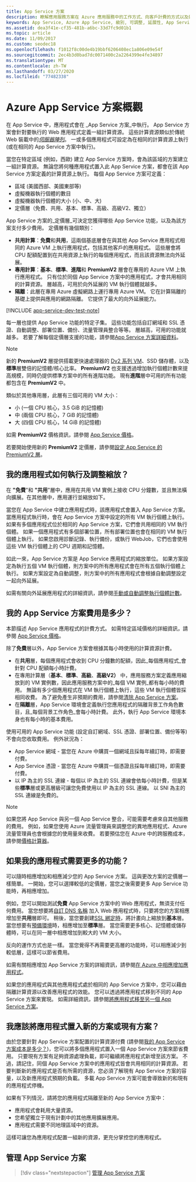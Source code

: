 ```yaml
---
title: App Service 方案
description: 瞭解應用服務方案在 Azure 應用服務中的工作方式、向客戶計費的方式以及如何根據需求擴展它們。
keywords: App Service, Azure App Service, 級別, 可調整, 延展性, App Service 方案, App Service 成本
ms.assetid: dea3f41e-cf35-481b-a6bc-33d7fc9d01b1
ms.topic: article
ms.date: 11/09/2017
ms.custom: seodec18
ms.openlocfilehash: f1012f8c00de4b19bbf6206408ec1a806e09e54f
ms.sourcegitcommit: 2ec4b3d0bad7dc0071400c2a2264399e4fe34897
ms.translationtype: MT
ms.contentlocale: zh-TW
ms.lasthandoff: 03/27/2020
ms.locfileid: "77482338"
---
```

# <a name="azure-app-service-plan-overview"></a>Azure App Service 方案概觀

在 App Service 中，應用程式會在 _App Service 方案_中執行。 App Service 方案會針對要執行的 Web 應用程式定義一組計算資源。 這些計算資源類似於傳統 Web 裝載中的[_伺服器陣列_](https://wikipedia.org/wiki/Server_farm)。 一或多個應用程式可設定為在相同的計算資源上執行 (或在相同的 App Service 方案中執行)。

當您在特定區域 (例如，西歐) 建立 App Service 方案時，會為該區域的方案建立一組計算資源。 無論您將何種應用程式置入此 App Service 方案，都會在該 App Service 方案定義的計算資源上執行。 每個 App Service 方案可定義：

- 區域 (美國西部、美國東部等)
- 虛擬機器執行個體的數目
- 虛擬機器執行個體的大小 (小、中、大)
- 定價層（免費、共用、基本、標準、高級、高級V2、獨立）

App Service 方案的_定價層_可決定您獲得哪些 App Service 功能，以及為該方案支付多少費用。 定價層有幾個類別：

- **共用計算**：**免費**和**共用**，這兩個基底層會在與其他 App Service 應用程式相同的 Azure VM 上執行應用程式，包括其他客戶的應用程式。 這些層會將 CPU 配額配置到在共用資源上執行的每個應用程式，而且該資源無法向外延展。
- **專用計算**：**基本**、**標準**、**進階**和 **PremiumV2** 層會在專用的 Azure VM 上執行應用程式。 只有位於同個 App Service 方案中的應用程式，才會共用相同的計算資源。 層越高，可用於向外延展的 VM 執行個體就越多。
- **隔離**：此層在專用 Azure 虛擬網路上運行專用 Azure VM。 它在計算隔離的基礎上提供與應用的網路隔離。 它提供了最大的向外延展能力。

[!INCLUDE [app-service-dev-test-note](../../includes/app-service-dev-test-note.md)]

每一層也提供 App Service 功能的特定子集。 這些功能包括自訂網域和 SSL 憑證、自動調整、部署位置、備份、流量管理員整合等等。 層越高，可用的功能就越多。 若要了解每個定價層支援的功能，請參閱[App Service 方案詳細資料](https://azure.microsoft.com/pricing/details/app-service/plans/)。

<a name="new-pricing-tier-premiumv2"></a>

> [!NOTE]
> 新的 **PremiumV2** 層提供搭載更快速處理器的 [Dv2 系列 VM](../virtual-machines/dv2-dsv2-series.md)、SSD 儲存體，以及**標準**層雙倍的記憶體/核心比率。 **PremiumV2** 也支援透過增加執行個體計數來提高規模，同時仍提供標準方案中的所有進階功能。 現有**進階**層中可用的所有功能都包含在 **PremiumV2** 中。
>
> 類似於其他專用層，此層有三個可用的 VM 大小：
>
> - 小 (一個 CPU 核心，3.5 GiB 的記憶體) 
> - 中 (兩個 CPU 核心，7 GiB 的記憶體) 
> - 大 (四個 CPU 核心，14 GiB 的記憶體)  
>
> 如需 **PremiumV2** 價格資訊，請參閱 [App Service 價格](https://azure.microsoft.com/pricing/details/app-service/)。
>
> 若要開始使用新的 **PremiumV2** 定價層，請參閱[設定 App Service 的 PremiumV2 層](app-service-configure-premium-tier.md)。

## <a name="how-does-my-app-run-and-scale"></a>我的應用程式如何執行及調整縮放？

在 **"免費**"和 **"共用**"層中，應用在共用 VM 實例上接收 CPU 分鐘數，並且無法橫向擴展。在其他層中，應用運行並縮放如下。

當您在 App Service 中建立應用程式時，該應用程式會置入 App Service 方案。 當應用程式執行時，會在 App Service 方案中設定的所有 VM 執行個體上執行。 如果有多個應用程式位於相同的 App Service 方案，它們會共用相同的 VM 執行個體。 如果一個應用程式有多個部署位置，所有部署位置也會在相同的 VM 執行個體上執行。 如果您啟用診斷記錄、執行備份，或執行 WebJob，它們也會使用這些 VM 執行個體上的 CPU 週期和記憶體。

如此一來，App Service 方案是 App Service 應用程式的縮放單位。 如果方案設定為執行五個 VM 執行個體，則方案中的所有應用程式會在所有五個執行個體上執行。 如果方案設定為自動調整，則方案中的所有應用程式會根據自動調整設定一起向外延展。

如需有關向外延展應用程式的詳細資訊，請參閱[手動或自動調整執行個體計數](../monitoring-and-diagnostics/insights-how-to-scale.md)。

<a name="cost"></a>

## <a name="how-much-does-my-app-service-plan-cost"></a>我的 App Service 方案費用是多少？

本節描述 App Service 應用程式的計費方式。 如需特定區域價格的詳細資訊，請參閱 [App Service 價格](https://azure.microsoft.com/pricing/details/app-service/)。

除了**免費**層以外，App Service 方案會根據其每小時使用的計算資源計費。

- 在**共用**層，每個應用程式會收到 CPU 分鐘數的配額，因此_每個應用程式_會針對 CPU 配額每小時計費。
- 在專用計算層（**基本**、**標準**、**高級**、**高級V2）** 中，應用服務方案定義應用縮放到的 VM 實例數，因此應用服務方案中的_每個 VM 實例_都有每小時的費用。 無論有多少個應用程式在 VM 執行個體上執行，這些 VM 執行個體皆採相同收費。 為了避免產生非預期的費用，請參閱[清除 App Service 方案](app-service-plan-manage.md#delete)。
- 在**隔離**層，App Service 環境會定義執行您應用程式的隔離背景工作角色數目，且_每個背景工作角色_會每小時計費。 此外，執行 App Service 環境本身也有每小時的基本費用。

使用可用的 App Service 功能 (設定自訂網域、SSL 憑證、部署位置、備份等等) 不會向您收取費用。 例外狀況為：

- App Service 網域 - 當您在 Azure 中購買一個網域且採每年續訂時，即需要付費。
- App Service 憑證 - 當您在 Azure 中購買一個憑證且採每年續訂時，即需要付費。
- 以 IP 為主的 SSL 連線 - 每個以 IP 為主的 SSL 連線會依每小時計費，但是某些**標準**層或更高層級可讓您免費使用以 IP 為主的 SSL 連線。 以 SNI 為主的 SSL 連線是免費的。

> [!NOTE]
> 如果您將 App Service 與另一個 App Service 整合，可能需要考慮來自其他服務的費用。 例如，如果您使用 Azure 流量管理員來調整您的異地應用程式、Azure 流量管理員也會根據您的使用量來收費。 若要預估您在 Azure 中的跨服務成本，請參閱[價格計算器](https://azure.microsoft.com/pricing/calculator/)。 
>
>

## <a name="what-if-my-app-needs-more-capabilities-or-features"></a>如果我的應用程式需要更多的功能？

可以隨時相應增加和相應減少您的 App Service 方案。 這與更改方案的定價層一樣簡單。 一開始，您可以選擇較低的定價層，當您之後需要更多 App Service 功能時，再相應增加。

例如，您可以開始測試**免費** App Service 方案中的 Web 應用程式，無須支付任何費用。 當您想要將[自訂 DNS 名稱](app-service-web-tutorial-custom-domain.md) 加入 Web 應用程式時，只要將您的方案相應增加至**共用**層即可。 稍後，當您要創建[SSL 綁定時](configure-ssl-bindings.md)，將計畫向上縮放到**基本**層。 當您想要有[預備環境](deploy-staging-slots.md)時，相應增加至**標準**層。 當您需要更多核心、記憶體或儲存體時，可以在同一層中相應增加到較大的 VM 大小。

反向的運作方式也是一樣。 當您覺得不再需要更高層的功能時，可以相應減少到較低層，這樣可以節省費用。

如需有關相應增加 App Service 方案的詳細資訊，請參閱[在 Azure 中相應增加應用程式](manage-scale-up.md)。

如果您的應用程式與其他應用程式處於相同的 App Service 方案中，您可以藉由隔離計算資源以改善應用程式的效能。 您可以透過將應用程式移到不同的 App Service 方案來實現。 如需詳細資訊，請參閱[將應用程式移至另一個 App Service 方案](app-service-plan-manage.md#move)。

## <a name="should-i-put-an-app-in-a-new-plan-or-an-existing-plan"></a>我應該將應用程式置入新的方案或現有方案？

由於您要針對 App Service 方案配置的計算資源付費 (請參閱[我的 App Service 方案成本是多少？](#cost))，您可以將多個應用程式置入一個 App Service 方案來節省費用。 只要現有方案有足夠資源處理負載，即可繼續將應用程式新增至該方案。 不過，請記住，同個 App Service 方案中的應用程式皆會共用相同的計算資源。 若要判斷新的應用程式是否有所需的資源，您必須了解現有 App Service 方案的容量，以及新應用程式預期的負載。 多載 App Service 方案可能會導致新的和現有的應用程式停機。

如果有下列情況，請將您的應用程式隔離至新的 App Service 方案中：

- 應用程式會耗用大量資源。
- 您希望獨立于現有計劃中的其他應用擴展應用。
- 應用程式需要不同地理區域中的資源。

這樣可讓您為應用程式配置一組新的資源，更充分掌控您的應用程式。

## <a name="manage-an-app-service-plan"></a>管理 App Service 方案

> [!div class="nextstepaction"]
> [管理 App Service 方案](app-service-plan-manage.md)

